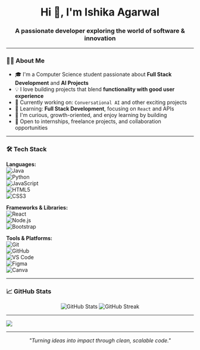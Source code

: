 <h1 align="center">Hi 👋, I'm Ishika Agarwal</h1>
<h3 align="center">A passionate developer exploring the world of software & innovation</h3>


---

### 👩‍💻 About Me

- 🎓 I'm a Computer Science student passionate about **Full Stack Development** and **AI Projects** 
- 💡 I love building projects that blend **functionality with good user experience**  
- 🔭 Currently working on: `Conversational AI` and other exciting projects  
- 🌱 Learning: **Full Stack Development**, focusing on `React` and APIs  
- 💬 I'm curious, growth-oriented, and enjoy learning by building  
- 💼 Open to internships, freelance projects, and collaboration opportunities  

---

### 🛠️ Tech Stack

**Languages:**  
![Java](https://img.shields.io/badge/Java-007396?style=flat&logo=java&logoColor=white)  
![Python](https://img.shields.io/badge/Python-3776AB?style=flat&logo=python&logoColor=white)  
![JavaScript](https://img.shields.io/badge/JavaScript-F7DF1E?style=flat&logo=javascript&logoColor=black)  
![HTML5](https://img.shields.io/badge/HTML5-E34F26?style=flat&logo=html5&logoColor=white)  
![CSS3](https://img.shields.io/badge/CSS3-1572B6?style=flat&logo=css3&logoColor=white)

**Frameworks & Libraries:**  
![React](https://img.shields.io/badge/React-61DAFB?style=flat&logo=react&logoColor=black)  
![Node.js](https://img.shields.io/badge/Node.js-339933?style=flat&logo=node.js&logoColor=white)  
![Bootstrap](https://img.shields.io/badge/Bootstrap-7952B3?style=flat&logo=bootstrap&logoColor=white)

**Tools & Platforms:**  
![Git](https://img.shields.io/badge/Git-F05032?style=flat&logo=git&logoColor=white)  
![GitHub](https://img.shields.io/badge/GitHub-181717?style=flat&logo=github&logoColor=white)  
![VS Code](https://img.shields.io/badge/VS%20Code-007ACC?style=flat&logo=visual-studio-code&logoColor=white)  
![Figma](https://img.shields.io/badge/Figma-F24E1E?style=flat&logo=figma&logoColor=white)  
![Canva](https://img.shields.io/badge/Canva-00C4CC?style=flat&logo=canva&logoColor=white)

---

### 📈 GitHub Stats

<p align="center">
  <img src="https://github-readme-stats.vercel.app/api?username=ishikacodespace&show_icons=true&theme=default" alt="GitHub Stats" />
  <img src="https://github-readme-streak-stats.herokuapp.com/?user=ishikacodespace&theme=default" alt="GitHub Streak" />
</p>

---


<p align="left">
  <a href="https://www.linkedin.com/in/ishikaagarwal04/" target="_blank">
    <img src="https://img.shields.io/badge/-LinkedIn-0A66C2?style=flat&logo=linkedin&logoColor=white" />
  </a>
</p>

---

<p align="center"><i>"Turning ideas into impact through clean, scalable code."</i></p>
